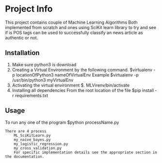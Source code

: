 # Project Info

This project contains couple of Machine Learning Algorithms
Both implemented from scratch and ones using SciKit learn library to try and see if is POS tags can be used to successfully classify an news article as authentic or not.

## Installation

1. Make sure python3 is download
2. Creating a Virtual Environment by the following command.
	$virtualenv -p locationOfPython3 nameOfVirtualEnv
	Example
	$virtualenv -p /usr/bin/python3 myVirtualEnv
3. Activating the virtual environment
	$. MLVirenv/bin/activate
4. Installing all dependencies
From the root location of the file
	$pip install -r requirements.txt


## Usage
To run any one of the program
	$python processName.py

	There are 4 process 
		ML_SciKitLearn.py
		my_naive_bayes.py
		my_logistic_regression.py
		my_cross_validation.py
		For specific implementation details see the appropriate section in the documentation.

	

